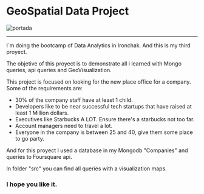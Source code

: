 # GeoSpatial Data Project

![portada](.jpg)

----------------------------

I´m doing the bootcamp of Data Analytics in Ironchak. And this is my third proyect.

The objetive of this proyect is to demonstrate all i learned with Mongo queries, api queries and GeoVisualization. 

This project is focused on looking for the new place office for a company. Some of the requirements are:

- 30% of the company staff have at least 1 child.
- Developers like to be near successful tech startups that have raised at least 1 Million dollars.
- Executives like Starbucks A LOT. Ensure there's a starbucks not too far.
- Account managers need to travel a lot.
- Everyone in the company is between 25 and 40, give them some place to go party.

And for this proyect I used a database in my Mongodb "Companies" and queries to Foursquare api.

In folder "src" you can find all queries with a visualization maps.

### I hope you like it.